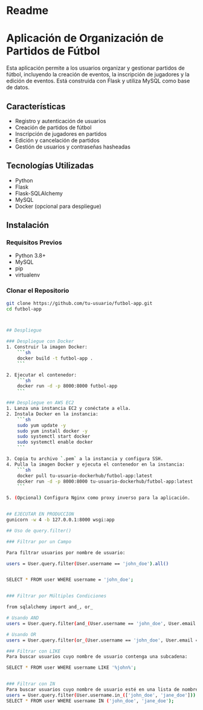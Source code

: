 # Readme
# Aplicación de Organización de Partidos de Fútbol

Esta aplicación permite a los usuarios organizar y gestionar partidos de fútbol, incluyendo la creación de eventos, la inscripción de jugadores y la edición de eventos. Está construida con Flask y utiliza MySQL como base de datos.

## Características
- Registro y autenticación de usuarios
- Creación de partidos de fútbol
- Inscripción de jugadores en partidos
- Edición y cancelación de partidos
- Gestión de usuarios y contraseñas hasheadas

## Tecnologías Utilizadas
- Python
- Flask
- Flask-SQLAlchemy
- MySQL
- Docker (opcional para despliegue)


## Instalación

### Requisitos Previos
- Python 3.8+
- MySQL
- pip
- virtualenv

### Clonar el Repositorio
```sh
git clone https://github.com/tu-usuario/futbol-app.git
cd futbol-app



## Despliegue

### Despliegue con Docker
1. Construir la imagen Docker:
    ```sh
    docker build -t futbol-app .
    ```

2. Ejecutar el contenedor:
    ```sh
    docker run -d -p 8000:8000 futbol-app
    ```

### Despliegue en AWS EC2
1. Lanza una instancia EC2 y conéctate a ella.
2. Instala Docker en la instancia:
    ```sh
    sudo yum update -y
    sudo yum install docker -y
    sudo systemctl start docker
    sudo systemctl enable docker
    ```

3. Copia tu archivo `.pem` a la instancia y configura SSH.
4. Pulla la imagen Docker y ejecuta el contenedor en la instancia:
    ```sh
    docker pull tu-usuario-dockerhub/futbol-app:latest
    docker run -d -p 8000:8000 tu-usuario-dockerhub/futbol-app:latest
    ```

5. (Opcional) Configura Nginx como proxy inverso para la aplicación.


## EJECUTAR EN PRODUCCION
gunicorn -w 4 -b 127.0.0.1:8000 wsgi:app

## Uso de query.filter()

### Filtrar por un Campo

Para filtrar usuarios por nombre de usuario:

users = User.query.filter(User.username == 'john_doe').all()


SELECT * FROM user WHERE username = 'john_doe';


### Filtrar por Múltiples Condiciones

from sqlalchemy import and_, or_

# Usando AND
users = User.query.filter(and_(User.username == 'john_doe', User.email == 'john@example.com')).all()

# Usando OR
users = User.query.filter(or_(User.username == 'john_doe', User.email == 'john@example.com')).all()

### Filtrar con LIKE
Para buscar usuarios cuyo nombre de usuario contenga una subcadena:

SELECT * FROM user WHERE username LIKE '%john%';


### Filtrar con IN
Para buscar usuarios cuyo nombre de usuario esté en una lista de nombres:
users = User.query.filter(User.username.in_(['john_doe', 'jane_doe'])).all()
SELECT * FROM user WHERE username IN ('john_doe', 'jane_doe');